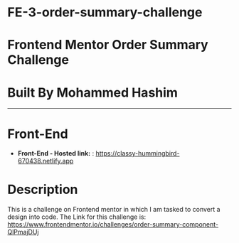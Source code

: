 # FE-3-order-summary-challenge
# **Frontend Mentor Order Summary Challenge**

# **Built By Mohammed Hashim**

---

# Front-End

- **Front-End - Hosted link:** : https://classy-hummingbird-670438.netlify.app

# Description

This is a challenge on Frontend mentor in which I am tasked to convert a design into code. The Link for this challenge is:
https://www.frontendmentor.io/challenges/order-summary-component-QlPmajDUj
